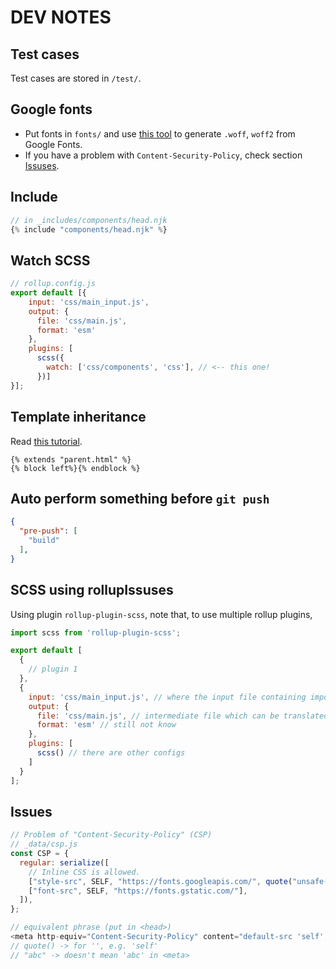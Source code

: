 # DEV NOTES

## Test cases

Test cases are stored in `/test/`.

## Google fonts

- Put fonts in `fonts/` and use [this tool](http://google-webfonts-helper.herokuapp.com/fonts/open-sans?subsets=latin) to generate `.woff`, `woff2` from Google Fonts.
- If you have a problem with `Content-Security-Policy`, check section [Issuses](#issues).

## Include

``` js
// in _includes/components/head.njk
{% include "components/head.njk" %}
```

## Watch SCSS

``` js
// rollup.config.js
export default [{
    input: 'css/main_input.js',
    output: {
      file: 'css/main.js',
      format: 'esm'
    },
    plugins: [
      scss({
        watch: ['css/components', 'css'], // <-- this one!
      })]
}];
```

## Template inheritance

Read [this tutorial](https://mozilla.github.io/nunjucks/templating.html#template-inheritance).

``` njk
{% extends "parent.html" %}
{% block left%}{% endblock %}
```

## Auto perform something before `git push`

``` json
{
  "pre-push": [
    "build"
  ],
}
```

## SCSS using rollupIssuses

Using plugin `rollup-plugin-scss`, note that, to use multiple rollup plugins,

``` js
import scss from 'rollup-plugin-scss';

export default [
  {
    // plugin 1
  },
  {
    input: 'css/main_input.js', // where the input file containing import of main.scss
    output: {
      file: 'css/main.js', // intermediate file which can be translated to css/main.css
      format: 'esm' // still not know
    },
    plugins: [
      scss() // there are other configs
    ]
  }
];
```

## Issues

``` js
// Problem of "Content-Security-Policy" (CSP)
// _data/csp.js
const CSP = {
  regular: serialize([
    // Inline CSS is allowed.
    ["style-src", SELF, "https://fonts.googleapis.com/", quote("unsafe-inline")],
    ["font-src", SELF, "https://fonts.gstatic.com/"],
  ]),
};

// equivalent phrase (put in <head>)
<meta http-equiv="Content-Security-Policy" content="default-src 'self'; font-src 'self' https://fonts.gstatic.com/; style-src 'self' https://fonts.googleapis.com/ 'unsafe-inline';">
// quote() -> for '', e.g. 'self'
// "abc" -> doesn't mean 'abc' in <meta>
```

